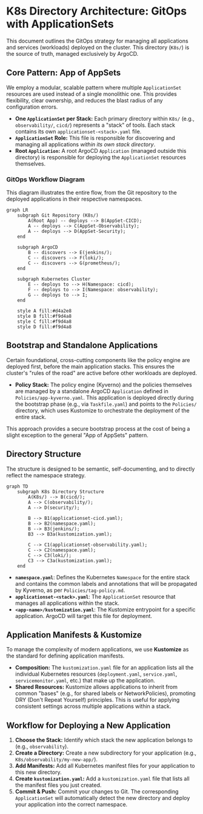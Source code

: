# K8s Directory Architecture: GitOps with ApplicationSets

This document outlines the GitOps strategy for managing all applications and services
(workloads) deployed on the cluster. This directory (`K8s/`) is the source of truth,
managed exclusively by ArgoCD.

## Core Pattern: App of AppSets

We employ a modular, scalable pattern where multiple `ApplicationSet` resources are used
instead of a single monolithic one. This provides flexibility, clear ownership, and
reduces the blast radius of any configuration errors.

- **One `ApplicationSet` per Stack:** Each primary directory within `K8s/` (e.g.,
  `observability/`, `cicd/`) represents a "stack" of tools. Each stack contains its own
  `applicationset-<stack>.yaml` file.
- **`ApplicationSet` Role:** This file is responsible for discovering and managing all
  applications _within its own stack directory_.
- **Root `Application`:** A root ArgoCD `Application` (managed outside this directory)
  is responsible for deploying the `ApplicationSet` resources themselves.

### GitOps Workflow Diagram

This diagram illustrates the entire flow, from the Git repository to the deployed
applications in their respective namespaces.

```mermaid
graph LR
    subgraph Git Repository (K8s/)
        A(Root App) -- deploys --> B(AppSet-CICD);
        A -- deploys --> C(AppSet-Observability);
        A -- deploys --> D(AppSet-Security);
    end

    subgraph ArgoCD
        B -- discovers --> E(jenkins/);
        C -- discovers --> F(loki/);
        C -- discovers --> G(prometheus/);
    end

    subgraph Kubernetes Cluster
        E -- deploys to --> H(Namespace: cicd);
        F -- deploys to --> I(Namespace: observability);
        G -- deploys to --> I;
    end

    style A fill:#d4a2e8
    style B fill:#f9d4a8
    style C fill:#f9d4a8
    style D fill:#f9d4a8
```

## Bootstrap and Standalone Applications

Certain foundational, cross-cutting components like the policy engine are deployed
first, before the main application stacks. This ensures the cluster's "rules of the
road" are active before other workloads are deployed.

- **Policy Stack:** The policy engine (Kyverno) and the policies themselves are managed
  by a standalone ArgoCD `Application` defined in `Policies/app-kyverno.yaml`. This
  application is deployed directly during the bootstrap phase (e.g., via
  `Taskfile.yaml`) and points to the `Policies/` directory, which uses Kustomize to
  orchestrate the deployment of the entire stack.

This approach provides a secure bootstrap process at the cost of being a slight
exception to the general "App of AppSets" pattern.

## Directory Structure

The structure is designed to be semantic, self-documenting, and to directly reflect the
namespace strategy.

```mermaid
graph TD
    subgraph K8s Directory Structure
        A(K8s/) --> B(cicd/);
        A --> C(observability/);
        A --> D(security/);

        B --> B1(applicationset-cicd.yaml);
        B --> B2(namespace.yaml);
        B --> B3(jenkins/);
        B3 --> B3a(kustomization.yaml);

        C --> C1(applicationset-observability.yaml);
        C --> C2(namespace.yaml);
        C --> C3(loki/);
        C3 --> C3a(kustomization.yaml);
    end
```

- **`namespace.yaml`**: Defines the Kubernetes `Namespace` for the entire stack and
  contains the common labels and annotations that will be propagated by Kyverno, as per
  `Policies/tag-policy.md`.
- **`applicationset-<stack>.yaml`**: The `ApplicationSet` resource that manages all
  applications within the stack.
- **`<app-name>/kustomization.yaml`**: The Kustomize entrypoint for a specific
  application. ArgoCD will target this file for deployment.

## Application Manifests & Kustomize

To manage the complexity of modern applications, we use **Kustomize** as the standard
for defining application manifests.

- **Composition:** The `kustomization.yaml` file for an application lists all the
  individual Kubernetes resources (`deployment.yaml`, `service.yaml`,
  `servicemonitor.yaml`, etc.) that make up the application.
- **Shared Resources:** Kustomize allows applications to inherit from common "bases"
  (e.g., for shared labels or NetworkPolicies), promoting DRY (Don't Repeat Yourself)
  principles. This is useful for applying consistent settings across multiple
  applications within a stack.

## Workflow for Deploying a New Application

1.  **Choose the Stack:** Identify which stack the new application belongs to (e.g.,
    `observability`).
2.  **Create a Directory:** Create a new subdirectory for your application (e.g.,
    `K8s/observability/my-new-app/`).
3.  **Add Manifests:** Add all Kubernetes manifest files for your application to this
    new directory.
4.  **Create `kustomization.yaml`:** Add a `kustomization.yaml` file that lists all the
    manifest files you just created.
5.  **Commit & Push:** Commit your changes to Git. The corresponding `ApplicationSet`
    will automatically detect the new directory and deploy your application into the
    correct namespace.